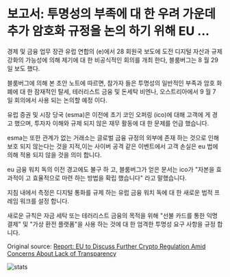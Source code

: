 # 보고서: 투명성의 부족에 대 한 우려 가운데 추가 암호화 규정을 논의 하기 위해 EU ...

경제 및 금융 업무 장관 유럽 연합의 (e)에서 28 회원국 보도에 도전 디지털 자산과 규제 강화의 가능성에 의해 제기에 대 한 비공식적인 회의를 개최 한다, 블룸버그는 8 월 29 일 보도 했다.

블룸버그에 의해 본 초안 노트에 따르면, 참가자 들은 투명성의 일반적인 부족과 암호 화폐에 대 한 잠재적인 탈세, 테러리스트 금융 및 돈세탁 비엔나, 오스트리아에서 9 월 7 일 회의에서 사용 되는 논의할 예정 이다.

유럽 증권 및 시장 당국 (esma)은 이전에 초기 코인 오퍼링 (ico)에 대해 고객에 게 경고 했으며, 투자자 이해와 규제 되지 않은 재무 활동에 대 한 문제를 언급 했습니다.

esma는 또한 관계가 없는 거래소는 글로벌 금융 규정의 외부에 존재 하는 것으로 인해 보호 되지 않는다는 것을 지적,이는 사이버 공격 같은 이벤트에서 고객 손실은 eu 법에 의해 적용 되지 않을 것을 의미 합니다.

eu 금융 워치 독의 이전 경고에도 불구 하 고, 블룸버그가 얻은 문서는 ico가 "자본을 효과적이 고 효율적으로 마련 하는 방법을 확립 했습니다" 라고 말했습니다.

지침 내에서 측정은 디지털 통화를 규제 하는 유럽 금융 워치 독에 대 한 새로운 법적 프레임 워크를 설정 합니다.

새로운 규칙은 자금 세탁 또는 테러리스트 금융의 목적을 위해 "선불 카드를 통한 익명 결제" 및 "가상 환전 플랫폼"을 사용 하는 것에 대 한 엄격한 투명성 요구 사항을 규정 합니다.

Original source: [Report: EU to Discuss Further Crypto Regulation Amid Concerns About Lack of Transparency](https://cointelegraph.com/news/report-eu-to-discuss-further-crypto-regulation-amid-concerns-about-lack-of-transparency)

![stats](https://c.statcounter.com/11760860/0/a89fa40b/1/ "stats")